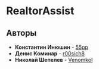 # RealtorAssist
## Авторы
* **Константин Инюшин** - [55pp](https://github.com/55pp)
* **Денис Коминар** - [r00sich8](https://github.com/r00sich8)
* **Николай Шепелев** - [Venomkol](https://github.com/Venomkol)
